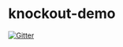 # knockout-demo

[![Gitter](https://badges.gitter.im/mattheworres/knockout-demo.svg)](https://gitter.im/mattheworres/knockout-demo?utm_source=badge&utm_medium=badge&utm_campaign=pr-badge&utm_content=badge)